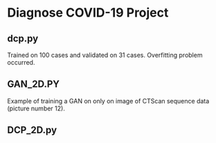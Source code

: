# Diagnose COVID-19 Project
## dcp.py
Trained on 100 cases and validated on 31 cases.
Overfitting problem occurred.

## GAN_2D.PY
Example of training a GAN on only on image of CTScan sequence data (picture number 12).

## DCP_2D.py
